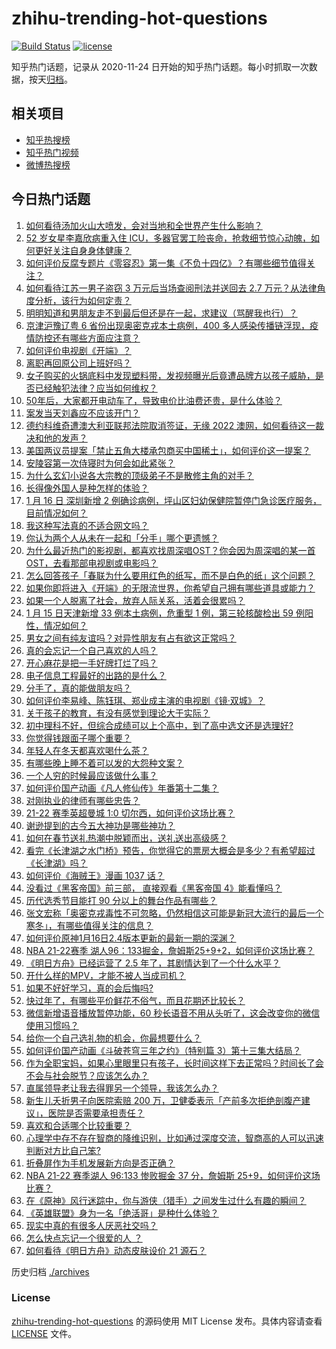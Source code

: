 # zhihu-trending-hot-questions

[![Build Status](https://github.com/justjavac/zhihu-trending-hot-questions/workflows/ci/badge.svg?branch=master)](https://github.com/justjavac/zhihu-trending-hot-questions/actions)
[![license](https://img.shields.io/github/license/justjavac/zhihu-trending-hot-questions)](https://github.com/justjavac/zhihu-trending-hot-questions/blob/master/LICENSE)

知乎热门话题，记录从 2020-11-24 日开始的知乎热门话题。每小时抓取一次数据，按天[归档](./archives)。

## 相关项目

- [知乎热搜榜](https://github.com/justjavac/zhihu-trending-top-search)
- [知乎热门视频](https://github.com/justjavac/zhihu-trending-hot-video)
- [微博热搜榜](https://github.com/justjavac/weibo-trending-hot-search)

## 今日热门话题

<!-- BEGIN -->
<!-- 最后更新时间 Mon Jan 17 2022 02:26:57 GMT+0800 (China Standard Time) -->

1. [如何看待汤加火山大喷发，会对当地和全世界产生什么影响？](https://www.zhihu.com/question/511681713)
1. [52 岁女星李嘉欣病重入住 ICU，多器官罢工险丧命，抢救细节惊心动魄，如何更好关注自身身体健康？](https://www.zhihu.com/question/511792492)
1. [如何评价反腐专题片《零容忍》第一集《不负十四亿》？有哪些细节值得关注？](https://www.zhihu.com/question/511711849)
1. [如何看待江苏一男子盗窃 3 万元后当场查阅刑法并送回去 2.7 万元？从法律角度分析，该行为如何定责？](https://www.zhihu.com/question/511463396)
1. [明明知道和男朋友走不到最后但还是在一起，求建议（骂醒我也行）？](https://www.zhihu.com/question/511778228)
1. [京津沪豫辽粤 6 省份出现奥密克戎本土病例，400 多人感染传播链浮现，疫情防控还有哪些方面应注意？](https://www.zhihu.com/question/511796424)
1. [如何评价电视剧《开端》？](https://www.zhihu.com/question/510965401)
1. [离职再回原公司上班好吗？](https://www.zhihu.com/question/511270079)
1. [女子购买的火锅底料中发现塑料带，发视频曝光后竟遭品牌方以孩子威胁，是否已经触犯法律？应当如何维权？](https://www.zhihu.com/question/511841541)
1. [50年后，大家都开电动车了，导致电价比油费还贵，是什么体验？](https://www.zhihu.com/question/508226108)
1. [案发当天刘鑫应不应该开门？](https://www.zhihu.com/question/68054983)
1. [德约科维奇遭澳大利亚联邦法院取消签证，无缘 2022 澳网，如何看待这一裁决和他的发声？](https://www.zhihu.com/question/511822620)
1. [美国两议员提案「禁止五角大楼承包商买中国稀土」，如何评价这一提案？](https://www.zhihu.com/question/511776901)
1. [安陵容第一次侍寝时为何会如此紧张？](https://www.zhihu.com/question/507031966)
1. [为什么玄幻小说各大宗教的顶级弟子不是散修主角的对手？](https://www.zhihu.com/question/452264414)
1. [长得像外国人是种怎样的体验？](https://www.zhihu.com/question/28059111)
1. [1 月 16 日 深圳新增 2 例确诊病例，坪山区妇幼保健院暂停门急诊医疗服务，目前情况如何？](https://www.zhihu.com/question/511862947)
1. [我这种写法真的不适合网文吗？](https://www.zhihu.com/question/511686286)
1. [你认为两个人从未在一起和「分手」哪个更遗憾？](https://www.zhihu.com/question/507907341)
1. [为什么最近热门的影视剧，都喜欢找周深唱OST？你会因为周深唱的某一首OST，去看那部电视剧或电影吗？](https://www.zhihu.com/question/511759051)
1. [怎么回答孩子「春联为什么要用红色的纸写，而不是白色的纸」这个问题？](https://www.zhihu.com/question/511430804)
1. [如果你即将进入《开端》的无限流世界，你希望自己拥有哪些道具或能力？](https://www.zhihu.com/question/511548186)
1. [如果一个人脱离了社会，放弃人际关系，活着会很累吗？](https://www.zhihu.com/question/511443327)
1. [1 月 15 日天津新增 33 例本土病例，危重型 1 例，第三轮核酸检出 59 例阳性，情况如何？](https://www.zhihu.com/question/511764674)
1. [男女之间有纯友谊吗？对异性朋友有占有欲这正常吗？](https://www.zhihu.com/question/511251683)
1. [真的会忘记一个自己喜欢的人吗？](https://www.zhihu.com/question/511433900)
1. [开心麻花是把一手好牌打烂了吗？](https://www.zhihu.com/question/296780708)
1. [电子信息工程最好的出路的是什么？](https://www.zhihu.com/question/492073645)
1. [分手了，真的能做朋友吗？](https://www.zhihu.com/question/504649816)
1. [如何评价李易峰、陈钰琪、郑业成主演的电视剧《镜·双城》？](https://www.zhihu.com/question/511779139)
1. [关于孩子的教育，有没有感觉到理论大于实际？](https://www.zhihu.com/question/500032315)
1. [初中理科不好，但综合成绩可以上个高中，到了高中选文还是选理好?](https://www.zhihu.com/question/510376044)
1. [你觉得钱跟面子哪个重要？](https://www.zhihu.com/question/502465602)
1. [年轻人在冬天都喜欢喝什么茶？](https://www.zhihu.com/question/499933813)
1. [有哪些晚上睡不着可以发的大怨种文案？](https://www.zhihu.com/question/511148336)
1. [一个人穷的时候最应该做什么事？](https://www.zhihu.com/question/459259055)
1. [如何评价国产动画《凡人修仙传》年番第十二集？](https://www.zhihu.com/question/511534785)
1. [对刚执业的律师有哪些忠告？](https://www.zhihu.com/question/511244903)
1. [21-22 赛季英超曼城 1:0 切尔西，如何评价这场比赛？](https://www.zhihu.com/question/511714261)
1. [谢逊提到的古今五大神功是哪些神功？](https://www.zhihu.com/question/417873800)
1. [如何在春节送礼热潮中脱颖而出，送礼送出高级感？](https://www.zhihu.com/question/511516436)
1. [看完《长津湖之水门桥》预告，你觉得它的票房大概会是多少？有希望超过《长津湖》吗？](https://www.zhihu.com/question/509080475)
1. [如何评价《海贼王》漫画 1037 话？](https://www.zhihu.com/question/510211553)
1. [没看过《黑客帝国》前三部， 直接观看《黑客帝国 4》能看懂吗？](https://www.zhihu.com/question/508694659)
1. [历代选秀节目能打 90 分以上的舞台作品有哪些？](https://www.zhihu.com/question/485258505)
1. [张文宏称「奥密克戎毒性不可忽略，仍然相信这可能是新冠大流行的最后一个寒冬」，有哪些值得关注的信息？](https://www.zhihu.com/question/511767124)
1. [如何评价原神1月16日2.4版本更新的最新一期的深渊？](https://www.zhihu.com/question/511760170)
1. [NBA 21-22赛季 湖人96：133掘金，詹姆斯25+9+2，如何评价这场比赛？](https://www.zhihu.com/question/511795850)
1. [《明日方舟》已经运营了 2.5 年了，其剧情达到了一个什么水平？](https://www.zhihu.com/question/511517269)
1. [开什么样的MPV，才能不被人当成司机？](https://www.zhihu.com/question/511703801)
1. [如果不好好学习，真的会后悔吗?](https://www.zhihu.com/question/509885616)
1. [快过年了，有哪些平价鲜花不俗气，而且花期还比较长？](https://www.zhihu.com/question/438881438)
1. [微信新增语音播放暂停功能，60 秒长语音不用从头听了，这会改变你的微信使用习惯吗？](https://www.zhihu.com/question/511687633)
1. [给你一个自己选礼物的机会，你最想要什么？](https://www.zhihu.com/question/502993392)
1. [如何评价国产动画《斗破苍穹三年之约》（特别篇 3）第十三集大结局？](https://www.zhihu.com/question/511534784)
1. [作为全职宝妈，如果心里眼里只有孩子，长时间这样下去正常吗？时间长了会不会与社会脱节？应该怎么办？](https://www.zhihu.com/question/509378607)
1. [直属领导老让我去得罪另一个领导，我该怎么办？](https://www.zhihu.com/question/505117573)
1. [新生儿夭折男子向医院索赔 200 万，卫健委表示「产前多次拒绝剖腹产建议」，医院是否需要承担责任？](https://www.zhihu.com/question/511363545)
1. [喜欢和合适哪个比较重要？](https://www.zhihu.com/question/508165552)
1. [心理学中存不存在智商的降维识别，比如通过深度交流，智商高的人可以迅速判断对方比自己笨?](https://www.zhihu.com/question/511250553)
1. [折叠屏作为手机发展新方向是否正确？](https://www.zhihu.com/question/510925417)
1. [NBA 21-22 赛季湖人 96:133 惨败掘金 37 分，詹姆斯 25+9，如何评价这场比赛？](https://www.zhihu.com/question/511769765)
1. [在《原神》风行迷踪中，你与游侠（猎手）之间发生过什么有趣的瞬间？](https://www.zhihu.com/question/511666402)
1. [《英雄联盟》身为一名「绝活哥」是种什么体验？](https://www.zhihu.com/question/457012533)
1. [现实中真的有很多人厌恶社交吗？](https://www.zhihu.com/question/511645578)
1. [怎么快点忘记一个很爱的人 ？](https://www.zhihu.com/question/511701533)
1. [如何看待《明日方舟》动态皮肤设价 21 源石？](https://www.zhihu.com/question/511719100)

<!-- END -->

历史归档 [./archives](./archives)

### License

[zhihu-trending-hot-questions](https://github.com/justjavac/zhihu-trending-hot-questions)
的源码使用 MIT License 发布。具体内容请查看 [LICENSE](./LICENSE) 文件。
